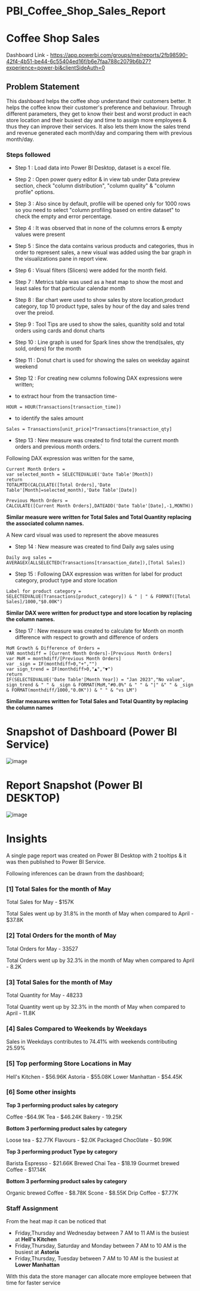 # PBI_Coffee_Shop_Sales_Report


# Coffee Shop Sales

Dashboard Link - https://app.powerbi.com/groups/me/reports/2fb98590-42f4-4b51-be44-6c55404ed16f/b6e7faa788c2079b6b27?experience=power-bi&clientSideAuth=0

## Problem Statement

This dashboard helps the coffee shop understand their customers better. It helps the coffee know their customer's preference and behaviour. Through different parameters, they get to know their best and worst product in each store location and their busiest day and time to assign more employees & thus they can improve their services. It also lets them know the sales trend and revenue generated each month/day and comparing them with previous month/day.


### Steps followed 

- Step 1 : Load data into Power BI Desktop, dataset is a excel file.
- Step 2 : Open power query editor & in view tab under Data preview section, check "column distribution", "column quality" & "column profile" options.
- Step 3 : Also since by default, profile will be opened only for 1000 rows so you need to select "column profiling based on entire dataset" to check the empty and error percentage.
- Step 4 : It was observed that in none of the columns errors & empty values were present
- Step 5 : Since the data contains various products and categories, thus in order to represent sales, a new visual was added using the bar graph in the visualizations pane in report view. 
- Step 6 : Visual filters (Slicers) were added for the month field.
- Step 7 : Metrics table was used as a heat map to show the most and least sales for that particular calendar month
- Step 8 : Bar chart were used to show sales by store location,product category, top 10 product type, sales by hour of the day and sales trend over the preiod.
- Step 9 : Tool Tips are used to show the sales, quanitity sold and total orders using cards and donut charts
- Step 10 : Line graph is used for Spark lines show the trend(sales, qty sold, orders) for the month
- Step 11 : Donut chart is used for showing the sales on weekday against weekend


- Step 12 : For creating new columns following DAX expressions were written;

* to extract hour from the transaction time-
```DAX
HOUR = HOUR(Transactions[transaction_time])
```

* to identify the sales amount
```DAX
Sales = Transactions[unit_price]*Transactions[transaction_qty]
```
        
- Step 13 : New measure was created to find total the current month orders and previous month orders.`

Following DAX expression was written for the same,

```DAX
Current Month Orders = 
var selected_month = SELECTEDVALUE('Date Table'[Month])
return 
TOTALMTD(CALCULATE([Total Orders],'Date Table'[Month]=selected_month),'Date Table'[Date])
```

```DAX
Previous Month Orders = 
CALCULATE([Current Month Orders],DATEADD('Date Table'[Date],-1,MONTH))
```

**Similar measure were written for Total Sales and Total Quantity replacing the associated column names.**

A New card visual was used to represent the above measures


- Step 14 : New measure was created to find Daily avg sales using
```DAX
Daily avg sales = AVERAGEX(ALLSELECTED(Transactions[transaction_date]),[Total Sales])
```
 
 - Step 15 : Following DAX expression was written for label for product category, product type and store location
 
```DAX
Label for product category = SELECTEDVALUE(Transactions[product_category]) & " | " & FORMAT([Total Sales]/1000,"$0.00K")
```

**Similar DAX were written for product type and store location by replacing the column names.**
  
 - Step 17 : New measure was created to calculate for Month on month difference with respect to growth and difference of orders
 
```DAX
MoM Growth & Difference of Orders = 
VAR monthdiff = [Current Month Orders]-[Previous Month Orders]
var MoM = monthdiff/[Previous Month Orders]
var _sign = IF(monthdiff>0,"+","")
var sign_trend = IF(monthdiff>0,"▲","▼")
return 
IF(SELECTEDVALUE('Date Table'[Month Year]) = "Jan 2023","No value",
sign_trend & " " & _sign & FORMAT(MoM,"#0.0%" & " " & "|" &" " & _sign & FORMAT(monthdiff/1000,"0.0K")) & " " & "vs LM")
```

 **Similar measures written for Total Sales and Total Quantity by replacing the column names**
 
 
# Snapshot of Dashboard (Power BI Service)

![image](https://github.com/user-attachments/assets/091854af-c40e-4fca-8983-8e68bba60d71)

 
 # Report Snapshot (Power BI DESKTOP)

  ![image](https://github.com/user-attachments/assets/35c15ea9-f825-4554-8577-1fce908b8e9c)


# Insights

A single page report was created on Power BI Desktop with 2 tooltips & it was then published to Power BI Service.

Following inferences can be drawn from the dashboard;

### [1] Total Sales for the month of May 

   Total Sales for May - $157K
   
   Total Sales went up by 31.8% in the month of May when compared to April - $37.8K

### [2] Total Orders for the month of May 

   Total Orders for May - 33527
   
   Total Orders went up by 32.3% in the month of May when compared to April - 8.2K
   
### [3] Total Sales for the month of May 

   Total Quantity for May - 48233
   
   Total Quantity went up by 32.3% in the month of May when compared to April - 11.8K

           
###  [4] Sales Compared to Weekends by Weekdays

Sales in Weekdays contributes to 74.41% with weekends contributing 25.59%
  
  
### [5] Top performing Store Locations in May
  
Hell's Kitchen - $56.96K
Astoria - $55.08K
Lower Manhattan - $54.45K

### [6] Some other insights

**Top 3 performing product sales by category**

Coffee -$64.9K
Tea - $46.24K
Bakery - 19.25K

**Bottom 3 performing product sales by category**

Loose tea - $2.77K
Flavours - $2.0K
Packaged Choc0late - $0.99K

**Top 3 performing product Type by category**

Barista Espresso - $21.66K
Brewed Chai Tea - $18.19
Gourmet brewed Coffee - $17.14K

**Bottom 3 performing product sales by category**

Organic brewed Coffee - $8.78K
Scone - $8.55K
Drip Coffee - $7.77K

### Staff Assignment

From the heat map it can be noticed that 
* Friday,Thursday and Wednesday between 7 AM to 11 AM is the busiest at **Hell's Kitchen**
* Friday,Thursday, Saturday and Monday between 7 AM to 10 AM is the busiest at **Astoria**
* Friday,Thursday, Tuesday between 7 AM to 10 AM is the busiest at **Lower Manhattan**

 With this data the store manager can allocate more employee between that time for faster service

